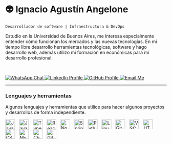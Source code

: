 # 👽 Ignacio Agustín Angelone
  ```
  Desarrollador de software | Infraestructura & DevOps
  ```

Estudio en la Universidad de Buenos Aires, me interesa especialmente entender cómo funcionan los mercados y las nuevas tecnologías. En mi tiempo libre desarrollo herramientas tecnológicas, software y hago desarrollo web, además utilizo mi formación en económicas para mí desarrollo profesional.


</br>

<p align="left">
  <a href="https://wa.me/1122867368">
    <img alt="WhatsApp Chat" title="Chat with me on WhatsApp" src="https://custom-icon-badges.demolab.com/badge/WhatsApp-Chat-%2325D366?logo=whatsapp&logoColor=white&style=for-the-badge"/>
  </a> 
  <a href="https://www.linkedin.com/in/ignacioangelone/">
    <img alt="LinkedIn Profile" title="Connect with me on LinkedIn" src="https://custom-icon-badges.demolab.com/badge/LinkedIn-Connect-%230077B5?logo=linkedin&logoColor=white&style=for-the-badge"/>
  </a> 
  <a href="https://github.com/iangelgit">
    <img alt="GitHub Profile" title="Follow me on GitHub" src="https://custom-icon-badges.demolab.com/github/followers/tuusuario?color=000000&logo=github&logoColor=white&style=for-the-badge&label=Follow"/>
  </a>
  <a href="mailto:iangel.oned@gmail.com">
    <img alt="Email Me" title="Send me an email" src="https://custom-icon-badges.demolab.com/badge/Gmail-Email-%23EA4335?logo=gmail&logoColor=white&style=for-the-badge"/>
  </a>
</p>

---

### Lenguajes y herramientas
Algunos lenguajes y herramientas que utilice para hacer algunos proyectos y desarrollos de forma independiente.

<img align="left" alt="Java" width="30px" style="padding-right:10px;" src="https://cdn.jsdelivr.net/gh/devicons/devicon/icons/java/java-original.svg"/>
<img align="left" alt="JavaScript" width="30px" style="padding-right:10px;" src="https://cdn.jsdelivr.net/gh/devicons/devicon/icons/javascript/javascript-original.svg"/>
<img align="left" alt="TypeScript" width="30px" style="padding-right:10px;" src="https://cdn.jsdelivr.net/gh/devicons/devicon/icons/typescript/typescript-original.svg"/>
<img align="left" alt="React" width="30px" style="padding-right:10px;" src="https://cdn.jsdelivr.net/gh/devicons/devicon/icons/react/react-original.svg"/>
<img align="left" alt="Node.js" width="30px" style="padding-right:10px;" src="https://cdn.jsdelivr.net/gh/devicons/devicon/icons/nodejs/nodejs-original.svg"/>
<img align="left" alt="Spring" width="30px" style="padding-right:10px;" src="https://cdn.jsdelivr.net/gh/devicons/devicon/icons/spring/spring-original.svg"/>
<img align="left" alt="Python" width="30px" style="padding-right:10px;" src="https://cdn.jsdelivr.net/gh/devicons/devicon/icons/python/python-original.svg"/>
<img align="left" alt="Linux" width="30px" style="padding-right:10px;" src="https://cdn.jsdelivr.net/gh/devicons/devicon/icons/linux/linux-original.svg"/>
<img align="left" alt="Git" width="30px" style="padding-right:10px;" src="https://cdn.jsdelivr.net/gh/devicons/devicon/icons/git/git-original.svg"/>
<img align="left" alt="VSCode" width="30px" style="padding-right:10px;" src="https://cdn.jsdelivr.net/gh/devicons/devicon/icons/vscode/vscode-original.svg"/>
<img align="left" alt="HTML5" width="30px" style="padding-right:10px;" src="https://cdn.jsdelivr.net/gh/devicons/devicon/icons/html5/html5-original.svg"/>
<img align="left" alt="CSS3" width="30px" style="padding-right:10px;" src="https://cdn.jsdelivr.net/gh/devicons/devicon/icons/css3/css3-original.svg"/>
<img align="left" alt="MySQL" width="30px" style="padding-right:10px;" src="https://cdn.jsdelivr.net/gh/devicons/devicon/icons/mysql/mysql-original.svg"/>
<img align="left" alt="ChatGPT" width="30px" style="padding-right:10px;" src="https://cdn.jsdelivr.net/gh/simple-icons/simple-icons/icons/openai.svg"/>
<img align="left" alt="GitHub Copilot" width="30px" style="padding-right:10px;" src="https://cdn.jsdelivr.net/gh/simple-icons/simple-icons/icons/githubcopilot.svg"/>
<br/>
